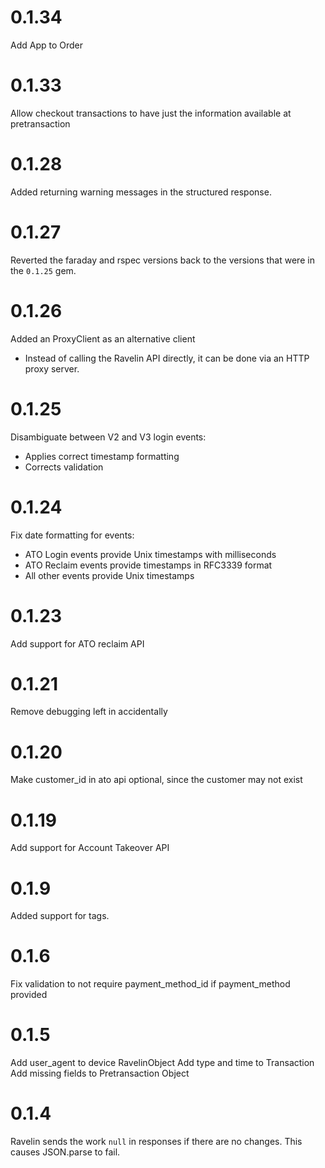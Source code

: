 # 0.1.34
Add App to Order

# 0.1.33
Allow checkout transactions to have just the information available at pretransaction

# 0.1.28
Added returning warning messages in the structured response.

# 0.1.27
Reverted the faraday and rspec versions back to the versions that were in the `0.1.25` gem.

# 0.1.26
Added an ProxyClient as an alternative client
* Instead of calling the Ravelin API directly, it can be done via an HTTP proxy server.

# 0.1.25
Disambiguate between V2 and V3 login events:
* Applies correct timestamp formatting
* Corrects validation

# 0.1.24

Fix date formatting for events:
* ATO Login events provide Unix timestamps with milliseconds 
* ATO Reclaim events provide timestamps in RFC3339 format
* All other events provide Unix timestamps

# 0.1.23

Add support for ATO reclaim API

# 0.1.21

Remove debugging left in accidentally

# 0.1.20

Make customer_id in ato api optional, since the customer may not exist

# 0.1.19

Add support for Account Takeover API

# 0.1.9

Added support for tags.

# 0.1.6

Fix validation to not require payment_method_id if payment_method provided

# 0.1.5

Add user_agent to device RavelinObject
Add type and time to Transaction
Add missing fields to Pretransaction Object

# 0.1.4

Ravelin sends the work `null` in responses if there are no changes.  This causes JSON.parse to fail.

